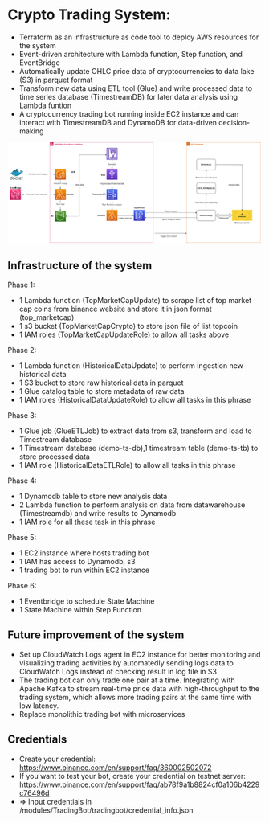 # Crypto Trading System:
* Terraform as an infrastructure as code tool to deploy AWS resources for the system
* Event-driven architecture with Lambda function, Step function, and  EventBridge
* Automatically update OHLC price data of cryptocurrencies to data lake (S3) in parquet format
* Transform new data using ETL tool (Glue) and write processed data  to time series database (TimestreamDB)  for later data analysis using Lambda funtion
* A cryptocurrency trading bot running inside EC2 instance and can interact with TimestreamDB and DynamoDB for data-driven decision-making

![Work Flow](AWS_architecture.png)

## Infrastructure of the system
Phase 1:
* 1 Lambda function (TopMarketCapUpdate) to scrape list of top market cap coins from binance website  and store it in json format (top_marketcap)
* 1 s3 bucket (TopMarketCapCrypto) to store json file of list topcoin 
* 1 IAM roles (TopMarketCapUpdateRole) to allow all tasks above 

Phase 2:
* 1 Lambda function (HistoricalDataUpdate) to perform ingestion new historical data
* 1 S3 bucket to store raw historical data in  parquet
* 1 Glue catalog table to store metadata of raw data
* 1 IAM roles (HistoricalDataUpdateRole) to allow all tasks in this phrase

Phase 3:
* 1 Glue job (GlueETLJob) to extract data from s3, transform and load to Timestream database
* 1 Timestream database (demo-ts-db),1 timestream table (demo-ts-tb) to store processed data 
* 1 IAM role (HistoricalDataETLRole) to allow all tasks in this phrase

Phase 4:
* 1 Dynamodb table to store new analysis data
* 2 Lambda function to  perform analysis on data from datawarehouse (Timestreamdb) and write results to Dynamodb
* 1 IAM role for all these task in this phrase

Phase 5:
* 1 EC2 instance where hosts trading bot
* 1 IAM has access to Dynamodb, s3
* 1 trading bot to run within EC2 instance

Phase 6:
* 1 Eventbridge to schedule State Machine
* 1 State Machine within Step Function

## Future improvement of the system
* Set up  CloudWatch Logs agent in EC2 instance for better monitoring and visualizing trading activities  by automatedly sending logs data to CloudWatch Logs instead of checking result in log file in S3 
* The trading bot can only trade one pair at a time. Integrating  with Apache Kafka to stream real-time price data with high-throughput to the trading system, which allows more trading pairs at the same time with low latency.
* Replace monolithic trading bot with microservices 

## Credentials
* Create your credential: https://www.binance.com/en/support/faq/360002502072
* If you want to test your bot, create your credential on testnet server: https://www.binance.com/en/support/faq/ab78f9a1b8824cf0a106b4229c76496d
* => Input credentials in /modules/TradingBot/tradingbot/credential_info.json


